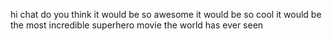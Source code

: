 hi chat
do you think it would be so awesome
it would be so cool
it would be the most incredible superhero movie the world has ever seen
